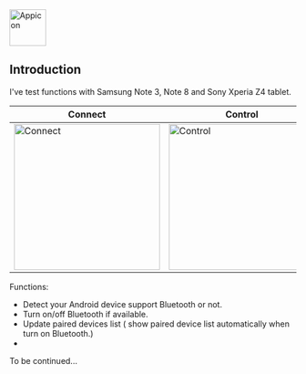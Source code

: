 <img src="https://drive.google.com/uc?export=view&id=1eE8MdbIhKJGlsQB1qWiPZafB-OgRPxRF" width="64" title="Appicon">  

## Introduction  
I've test functions with Samsung Note 3, Note 8 and Sony Xperia Z4 tablet.  

|Connect|Control|
|--------|--------|
|<img src="https://drive.google.com/uc?export=view&id=1_PI6GuUjeai_eey-yLW3g-x-qMEZKJz7" width="256" title="Connect">|<img src="https://drive.google.com/uc?export=view&id=1e6PgEim29MLYSggxGM27V3wvvR7OylTP" width="256" title="Control">|
  

Functions:
* Detect your Android device support Bluetooth or not.
* Turn on/off Bluetooth if available.
* Update paired devices list ( show paired device list automatically when turn on Bluetooth.)
* 
To be continued...
